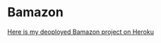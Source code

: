 # Bamazon
[Here is my deoployed Bamazon project on Heroku](https://secure-island-63233.herokuapp.com/)
